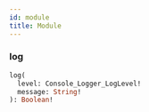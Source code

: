 ```yaml
---
id: module
title: Module
---
```


### log 

```graphql
log(
  level: Console_Logger_LogLevel! 
  message: String! 
): Boolean!
```

